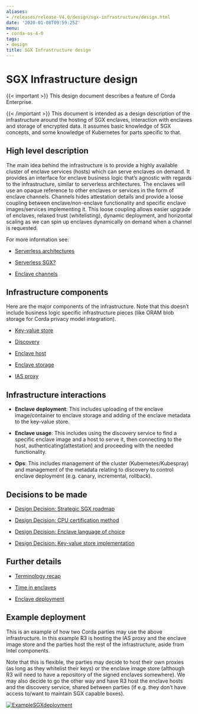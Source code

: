 ```yaml
---
aliases:
- /releases/release-V4.0/design/sgx-infrastructure/design.html
date: '2020-01-08T09:59:25Z'
menu:
- corda-os-4-0
tags:
- design
title: SGX Infrastructure design
---
```



# SGX Infrastructure design


{{< important >}}
This design document describes a feature of Corda Enterprise.


{{< /important >}}
This document is intended as a design description of the infrastructure around the hosting of SGX enclaves, interaction
            with enclaves and storage of encrypted data. It assumes basic knowledge of SGX concepts, and some knowledge of
            Kubernetes for parts specific to that.


## High level description

The main idea behind the infrastructure is to provide a highly available cluster of enclave services (hosts) which can
                serve enclaves on demand. It provides an interface for enclave business logic that’s agnostic with regards to the
                infrastructure, similar to serverless architectures. The enclaves will use an opaque reference
                to other enclaves or services in the form of enclave channels. Channels hides attestation details
                and provide a loose coupling between enclave/non-enclave functionality and specific enclave images/services implementing
                it. This loose coupling allows easier upgrade of enclaves, relaxed trust (whitelisting), dynamic deployment, and
                horizontal scaling as we can spin up enclaves dynamically on demand when a channel is requested.

For more information see:


* [Serverless architectures](details/serverless.md)

* [Serverless SGX?](details/serverless.md#serverless-sgx)

* [Enclave channels](details/channels.md)



## Infrastructure components

Here are the major components of the infrastructure. Note that this doesn’t include business logic specific
                infrastructure pieces (like ORAM blob storage for Corda privacy model integration).


* [Key-value store](details/kv-store.md)

* [Discovery](details/discovery.md)

* [Enclave host](details/host.md)

* [Enclave storage](details/enclave-storage.md)

* [IAS proxy](details/ias-proxy.md)



## Infrastructure interactions


* **Enclave deployment**:
                        This includes uploading of the enclave image/container to enclave storage and adding of the enclave metadata to the
                        key-value store.


* **Enclave usage**:
                        This includes using the discovery service to find a specific enclave image and a host to serve it, then connecting to
                        the host, authenticating(attestation) and proceeding with the needed functionality.


* **Ops**:
                        This includes management of the cluster (Kubernetes/Kubespray) and management of the metadata relating to discovery to
                        control enclave deployment (e.g. canary, incremental, rollback).



## Decisions to be made


* [Design Decision: Strategic SGX roadmap](decisions/roadmap.md)

* [Design Decision: CPU certification method](decisions/certification.md)

* [Design Decision: Enclave language of choice](decisions/enclave-language.md)

* [Design Decision: Key-value store implementation](decisions/kv-store.md)



## Further details


* [Terminology recap](details/attestation.md)

* [Time in enclaves](details/time.md)

* [Enclave deployment](details/enclave-deployment.md)



## Example deployment

This is an example of how two Corda parties may use the above infrastructure. In this example R3 is hosting the IAS
                proxy and the enclave image store and the parties host the rest of the infrastructure, aside from Intel components.

Note that this is flexible, the parties may decide to host their own proxies (as long as they whitelist their keys) or
                the enclave image store (although R3 will need to have a repository of the signed enclaves somewhere).
                We may also decide to go the other way and have R3 host the enclave hosts and the discovery service, shared between
                parties (if e.g. they don’t have access to/want to maintain SGX capable boxes).

[![ExampleSGXdeployment](design/sgx-infrastructure/ExampleSGXdeployment.png "ExampleSGXdeployment")](ExampleSGXdeployment.png)
        
